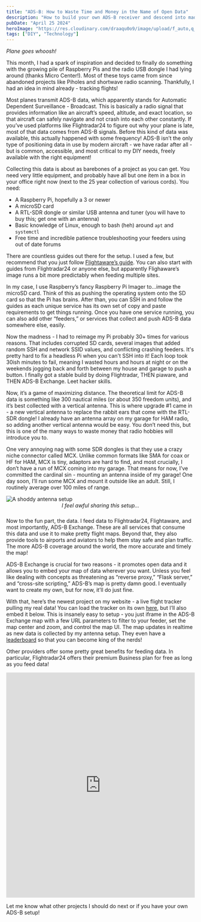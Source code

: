 ```yaml
---
title: "ADS-B: How to Waste Time and Money in the Name of Open Data"
description: "How to build your own ADS-B receiver and descend into madness"
pubDate: "April 25 2024"
heroImage: "https://res.cloudinary.com/draaqu0o9/image/upload/f_auto,q_auto/v1/flight-tracker/dwueajqpt7oiiud9alkl"
tags: ["DIY", "Technology"]
---
```

<i>Plane goes whoosh!</i>

This month, I had a spark of inspiration and decided to finally do something with the growing pile of Raspberry Pis and the radio USB dongle I had lying around (thanks Micro Center!). Most of these toys came from since abandoned projects like Piholes and shortwave radio scanning. Thankfully, I had an idea in mind already - tracking flights!

Most planes transmit ADS-B data, which apparently stands for Automatic Dependent Surveillance - Broadcast. This is basically a radio signal that provides information like an aircraft’s speed, altitude, and exact location, so that aircraft can safely navigate and not crash into each other constantly. If you’ve used platforms like Flightradar24 to figure out why your plane is late, most of that data comes from ADS-B signals. Before this kind of data was available, this actually happened with some frequency! ADS-B isn’t the only type of positioning data in use by modern aircraft - we have radar after all - but is common, accessible, and most critical to my DIY needs, freely available with the right equipment!

Collecting this data is about as barebones of a project as you can get. You need very little equipment, and probably have all but one item in a box in your office right now (next to the 25 year collection of various cords). You need:

<ul>
<li>A Raspberry Pi, hopefully a 3 or newer</li>
<li>A microSD card</li>
<li>A RTL-SDR dongle or similar USB antenna and tuner (you will have to buy this; get one with an antenna)</li>
<li>Basic knowledge of Linux, enough to bash (heh) around <code>apt</code> and <code>systemctl</code></li>
<li>Free time and incredible patience troubleshooting your feeders using out of date forums</li>
</ul>

There are countless guides out there for the setup. I used a few, but recommend that you just follow [Flightaware’s guide](https://www.flightaware.com/adsb/). You can also start with guides from Flightradar24 or anyone else, but apparently Flighaware’s image runs a bit more predictably when feeding multiple sites.

In my case, I use Raspberry’s fancy Raspberry Pi Imager to…image the microSD card. Think of this as pushing the operating system onto the SD card so that the Pi has brains. After than, you can SSH in and follow the guides as each unique service has its own set of copy and paste requirements to get things running. Once you have one service running, you can also add other “feeders,” or services that collect and push ADS-B data somewhere else, easily. 

Now the madness - I had to reimage my Pi probably 30+ times for various reasons. That includes corrupted SD cards, several images that added random SSH and network SSID values, and conflicting crashing feeders. It's pretty hard to fix a headless Pi when you can't SSH into it! Each loop took 30ish minutes to fail, meaning I wasted hours and hours at night or on the weekends jogging back and forth between my house and garage to push a button. I finally got a stable build by doing Flightradar, THEN piaware, and THEN ADS-B Exchange. Leet hacker skills.

Now, it’s a game of maximizing distance. The theoretical limit for ADS-B data is something like 300 nautical miles (or about 350 freedom units), and it’s best collected with a vertical antenna. This is where upgrade #1 came in - a new vertical antenna to replace the rabbit ears that come with the RTL-SDR dongle! I already have an antenna array on my garage for HAM radio, so adding another vertical antenna would be easy. You don’t need this, but this is one of the many ways to waste money that radio hobbies will introduce you to.

One very annoying nag with some SDR dongles is that they use a crazy niche connector called MCX. Unlike common formats like SMA for coax or HF for HAM, MCX is tiny, adaptors are hard to find, and most crucially, I don’t have a run of MCX coming into my garage. That means for now, I’ve committed the cardinal sin - mounting an antenna inside of my garage! One day soon, I’ll run some MCX and mount it outside like an adult. Still, I routinely average over 100 miles of range.

<img src="https://res.cloudinary.com/draaqu0o9/image/upload/f_auto,q_auto/v1/flight-tracker/c0kjnwabrgbg3szimmyz" alt="A shoddy antenna setup">
<div align="center" style="padding-bottom:10px"><i>I feel awful sharing this setup...</i></div>

Now to the fun part, the data. I feed data to Flightradar24, Flightaware, and most importantly, ADS-B Exchange. These are all services that consume this data and use it to make pretty flight maps. Beyond that, they also provide tools to airports and aviators to help them stay safe and plan traffic. The more ADS-B coverage around the world, the more accurate and timely the map! 

ADS-B Exchange is crucial for two reasons - it promotes open data and it allows you to embed your map of data wherever you want. Unless you feel like dealing with concepts as threatening as “reverse proxy,” “Flask server,” and “cross-site scripting,” ADS-B’s map is pretty damn good. I eventually want to create my own, but for now, it’ll do just fine.

With that, here’s the newest project on my website - a live flight tracker pulling my real data! You can load the tracker on its own [here](https://www.gavmatt.com/flight-tracker), but I’ll also embed it below. This is insanely easy to setup - you just iframe in the ADS-B Exchange map with a few URL parameters to filter to your feeder, set the map center and zoom, and control the map UI. The map updates in realtime as new data is collected by my antenna setup. They even have a [leaderboard](https://globe.adsbexchange.com/leaderboard/) so that you can become king of the nerds!

Other providers offer some pretty great benefits for feeding data. In particular, Flightradar24 offers their premium Business plan for free as long as you feed data! 

<div style="display: flex; justify-content: center;">
        <iframe src="https://globe.adsbexchange.com/?feed=dzxvAzrTfUSY&hideSidebar&hideButtons&zoom=8&lat=48.415&lon=-114.459" width="800" height="600" frameborder="0" style="border: 0;"></iframe>
</div>

Let me know what other projects I should do next or if you have your own ADS-B setup! 